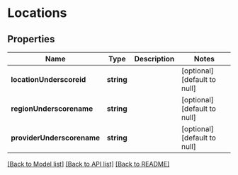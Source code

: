 # Locations

## Properties
Name | Type | Description | Notes
------------ | ------------- | ------------- | -------------
**locationUnderscoreid** | **string** |  | [optional] [default to null]
**regionUnderscorename** | **string** |  | [optional] [default to null]
**providerUnderscorename** | **string** |  | [optional] [default to null]

[[Back to Model list]](../README.md#documentation-for-models) [[Back to API list]](../README.md#documentation-for-api-endpoints) [[Back to README]](../README.md)


